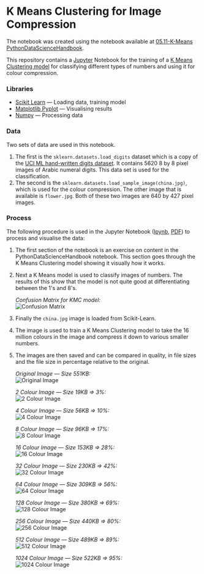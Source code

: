 # K Means Clustering for Image Compression

The notebook was created using the notebook available at [05.11-K-Means PythonDataScienceHandbook](https://github.com/jakevdp/PythonDataScienceHandbook/blob/master/notebooks/05.11-K-Means.ipynb).

This repository contains a [Jupyter](https://jupyter.org/) Notebook for the training of a [K Means Clustering model](https://scikit-learn.org/stable/modules/clustering.html#k-means) for classifying different types of numbers and using it for colour compression.

### Libraries

- [Scikit Learn](https://scikit-learn.org/stable/) — Loading data, training model
- [Matplotlib Pyplot](https://matplotlib.org/stable/) — Visualising results
- [Numpy](https://numpy.org/) — Processing data

### Data

Two sets of data are used in this notebook.

1. The first is the `sklearn.datasets.load_digits` dataset which is a copy of the [UCI ML hand-written digits dataset](https://archive.ics.uci.edu/ml/datasets/Optical+Recognition+of+Handwritten+Digits). It contains 5620 8 by 8 pixel images of Arabic numeral digits. This data set is used for the classification.
2. The second is the `sklearn.datasets.load_sample_image(china.jpg)`, which is used for the colour compression. The other image that is available is `flower.jpg`. Both of these two images are 640 by 427  pixel images.

### Process

The following procedure is used in the Jupyter Notebook ([Ipynb](Notebooks/KMC_Compression.ipynb), [PDF](Notebooks/KMC_Compression.pdf)) to process and visualise the data:

1. The first section of the notebook is an exercise on content in the PythonDataScienceHandbook notebook. This section goes through the K Means Clustering model showing it visually how it works.
2. Next a K Means model is used to classify images of numbers. The results of this show that the model is not quite good at differentiating between the 1's and 8's.

   _Confusion Matrix for KMC model:_  
   ![Confusion Matrix](Images/confusion_matrix_kmc.png)

3. Finally the `china.jpg` image is loaded from Scikit-Learn.
4. The image is used to train a K Means Clustering model to take the 16 million colours in the image and compress it down to various smaller numbers.
5. The images are then saved and can be compared in quality, in file sizes and the file size in percentage relative to the original.

   _Original Image — Size 551KB:_  
   ![Original Image](Notebooks/Images/china_original.png)

   _2 Colour Image — Size 19KB => 3%:_  
   ![2 Colour Image](Notebooks/Images/china_2_colours.png)

   _4 Colour Image — Size 56KB => 10%:_  
   ![4 Colour Image](Notebooks/Images/china_4_colours.png)

   _8 Colour Image — Size 96KB => 17%:_  
   ![8 Colour Image](Notebooks/Images/china_8_colours.png)

   _16 Colour Image — Size 153KB => 28%:_  
   ![16 Colour Image](Notebooks/Images/china_16_colours.png)

   _32 Colour Image — Size 230KB => 42%:_  
   ![32 Colour Image](Notebooks/Images/china_32_colours.png)

   _64 Colour Image — Size 309KB => 56%:_  
   ![64 Colour Image](Notebooks/Images/china_64_colours.png)

   _128 Colour Image — Size 380KB => 69%:_  
   ![128 Colour Image](Notebooks/Images/china_128_colours.png)

   _256 Colour Image — Size 440KB => 80%:_  
   ![256 Colour Image](Notebooks/Images/china_256_colours.png)

   _512 Colour Image — Size 489KB => 89%:_  
   ![512 Colour Image](Notebooks/Images/china_512_colours.png)

   _1024 Colour Image — Size 522KB => 95%:_  
   ![1024 Colour Image](Notebooks/Images/china_1024_colours.png)
